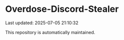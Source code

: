 # Overdose-Discord-Stealer

Last updated: 2025-07-05 21:10:32

This repository is automatically maintained.
